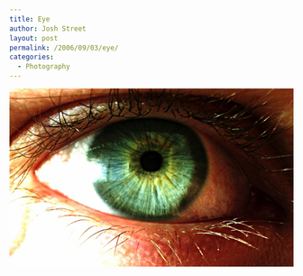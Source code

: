 ```yaml
---
title: Eye
author: Josh Street
layout: post
permalink: /2006/09/03/eye/
categories:
  - Photography
---
```

![An eye][1]

 [1]: /blog/wp-content/2006/09/eye.jpg